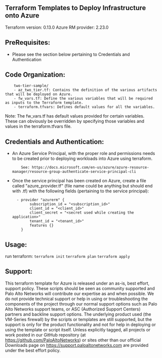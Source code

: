 Terraform Templates to Deploy Infrastructure onto Azure
-------------------------------------------------------
Terraform version: 0.13.0
Azure RM provider: 2.23.0

PreRequisites:
-------------
 - Please see the section below pertaining to Credentials and Authentication

Code Organization:
-----------------

  ```
      two-tier-sample/
      - az_two_tier.tf: Contains the definition of the various artifacts that will be deployed on Azure.
      - fw_vars.tf: Define the various variables that will be required as inputs to the Terraform template.
      - terraform.tfvars: Defines default values for all the variables.
  ```

  Note: The fw_vars.tf has default values provided for certain variables. These can obviously be overridden by
        specifying those variables and values in the terraform.tfvars file.

Credentials and Authentication:
------------------------------

  - An Azure Service Principal, with the proper role and permissions needs to be created prior to deploying
    workloads into Azure using terraform.
    ```
        See: https://docs.microsoft.com/en-us/azure/azure-resource-manager/resource-group-authenticate-service-principal-cli
    ```
  - Once the service principal has been created on Azure, create a file called "azure_provider.tf" (file name could be anything
    but should end with .tf) with the following fields (pertaining to the service principal):

    ```
      - provider "azurerm" {
            subscription_id = "<subscription_id>"
            client_id = "<client_id>"
            client_secret = "<secret used while creating the application>"
            tenant_id = "<tenant_id>"
            features {} 
        }
    ```

Usage:
------

   run terraform: ```terraform init``` ```terraform plan``` ```terraform apply```

 Support:
 --------

 This terraform template for Azure is released under an as-is, best effort, support policy. These scripts should be seen as community supported and Palo Alto Networks will contribute our expertise as and when possible. We do not provide technical support or help in using or troubleshooting the components of the project through our normal support options such as Palo Alto Networks support teams, or ASC (Authorized Support Centers) partners and backline support options. The underlying product used (the VM-Series firewall) by the scripts or templates are still supported, but the support is only for the product functionality and not for help in deploying or using the template or script itself. Unless explicitly tagged, all projects or work posted in our GitHub repository (at https://github.com/PaloAltoNetworks) or sites other than our official Downloads page on https://support.paloaltonetworks.com are provided under the best effort policy.
